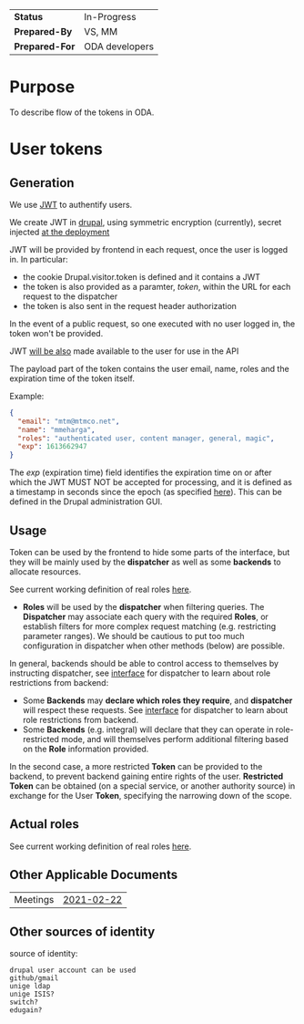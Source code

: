 |||
|:--|:--|
|**Status**| In-Progress|
|**Prepared-By**| VS, MM|
|**Prepared-For**| ODA developers |

# Purpose

To describe flow of the tokens in ODA.

# User tokens

## Generation

We use [JWT](https://jwt.io/introduction/) to authentify users.

We create JWT in [drupal](https://github.com/oda-hub/frontend-chart), using symmetric encryption (currently), secret injected [at the deployment](https://github.com/oda-hub/frontend-chart/issues/7)

JWT will be provided by frontend in each request, once the user is logged in. In particular:
* the cookie Drupal.visitor.token is defined and it contains a JWT
* the token is also provided as a paramter, <em>token</em>, within the URL for each request to the dispatcher
* the token is also sent in the request header authorization

In the event of a public request, so one executed with no user logged in, the token won't be provided.

JWT [will be also](https://github.com/oda-hub/frontend-astrooda/issues/1) made available to the user for use in the API

The payload part of the token contains the user email, name, roles and the expiration time of the token itself.

Example:
```json
{
  "email": "mtm@mtmco.net",
  "name": "mmeharga",
  "roles": "authenticated user, content manager, general, magic",
  "exp": 1613662947
}
```

The <em>exp</em> (expiration time) field identifies the expiration time on or after which the JWT MUST NOT be accepted for processing,
and it is defined as a timestamp in seconds since the epoch (as specified [here](https://tools.ietf.org/html/rfc7519#section-2)).
This can be defined in the Drupal administration GUI.

## Usage

Token can be used by the frontend to hide some parts of the interface, 
but they will be mainly used by the **dispatcher** as well as some **backends** to allocate resources.

See current working definition of real roles [here](https://github.com/oda-hub/doc-multi-user/blob/main/plan-roles-users.md).

* **Roles** will be used by the **dispatcher** when filtering queries. The **Dispatcher** may associate each query with the required **Roles**, or establish filters for more complex request matching (e.g. restricting parameter ranges). We should be cautious to put too much configuration in dispatcher when other methods (below) are possible.

In general, backends should be able to control access to themselves by instructing dispatcher, see [interface](plugin-interface.md) for dispatcher to learn about role restrictions from backend:

* Some **Backends** may **declare which roles they require**, and **dispatcher** will respect these requests. See [interface](plugin-interface.md) for dispatcher to learn about role restrictions from backend.
* Some **Backends** (e.g. integral) will declare that they can operate in role-restricted mode, and will themselves perform additional filtering based on the **Role** information provided.

In the second case, a more restricted **Token** can be provided to the backend, to prevent backend gaining entire rights of the user. **Restricted Token** can be obtained (on a special service, or another authority source) in exchange for the User **Token**, specifying the narrowing down of the scope.

## Actual roles

See current working definition of real roles [here](https://github.com/oda-hub/doc-multi-user/blob/main/plan-roles-users.md).


## Other Applicable Documents

|||
| :-- | :-- |
| Meetings | [2021-02-22](https://github.com/oda-hub/meetings/blob/main/2021-02-22/MoM.md) |


## Other sources  of identity

source of identity:

    drupal user account can be used
    github/gmail
    unige ldap
    unige ISIS?
    switch?
    edugain?

